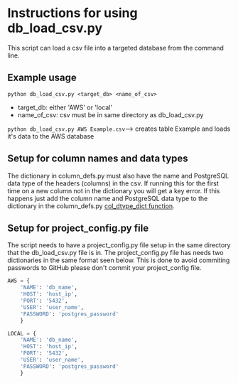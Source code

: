 # Instructions for using db_load_csv.py

This script can load a csv file into a targeted database from the command line.

## Example usage
  ```python db_load_csv.py <target_db> <name_of_csv>```
  - target_db: either 'AWS' or 'local'
  - name_of_csv: csv must be in same directory as db_load_csv.py
  
```python db_load_csv.py AWS Example.csv```--> creates table Example and loads it's data to the AWS database

## Setup for column names and data types   
The dictionary in column_defs.py must also have the name and PostgreSQL data type of the headers (columns) in the csv. If running this for the first time on a new column not in the dictionary you will get a key error. If this happens just add the column name and PostgreSQL data type to the dictionary in the column_defs.py [col_dtype_dict function](https://github.com/hackoregon/teamHomelessness/blob/master/utility/load_csvs/column_defs.py). 

## Setup for project_config.py file
The script needs to have a project_config.py file setup in the same directory that the db_load_csv.py file is in. The project_config.py file has needs two dictionaries in the same format seen below. This is done to avoid commiting passwords to GitHub please don't commit your project_config file. 

```python
AWS = {
    'NAME': 'db_name',
    'HOST': 'host_ip',
    'PORT': '5432',
    'USER': 'user_name',
    'PASSWORD': 'postgres_password'
    }

LOCAL = {
    'NAME': 'db_name',
    'HOST': 'host_ip',
    'PORT': '5432',
    'USER': 'user_name',
    'PASSWORD': 'postgres_password'
    }

```
 

